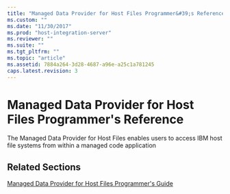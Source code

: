 ```yaml
---
title: "Managed Data Provider for Host Files Programmer&#39;s Reference | Microsoft Docs"
ms.custom: ""
ms.date: "11/30/2017"
ms.prod: "host-integration-server"
ms.reviewer: ""
ms.suite: ""
ms.tgt_pltfrm: ""
ms.topic: "article"
ms.assetid: 7884a264-3d28-4687-a96e-a25c1a781245
caps.latest.revision: 3
---
```

# Managed Data Provider for Host Files Programmer&#39;s Reference
The Managed Data Provider for Host Files enables users to access IBM host file systems from within a managed code application  
  
## Related Sections  
 [Managed Data Provider for Host Files Programmer's Guide](../core/managed-data-provider-for-host-files-programmer-s-guide1.md)
